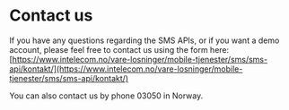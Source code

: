 # Contact us

If you have any questions regarding the SMS APIs, or if you want a demo account, please feel free to contact us using the form here:
 [https://www.intelecom.no/vare-losninger/mobile-tjenester/sms/sms-api/kontakt/](https://www.intelecom.no/vare-losninger/mobile-tjenester/sms/sms-api/kontakt/) 

You can also contact us by phone 03050 in Norway.
